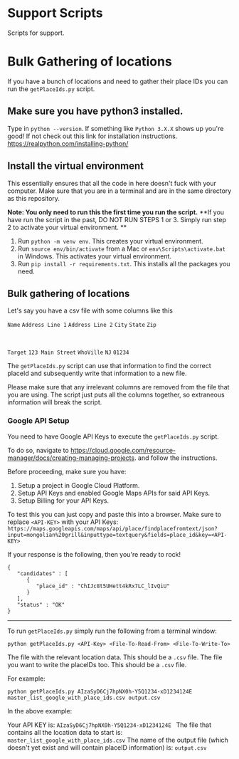 # Support Scripts
Scripts for support.

# Bulk Gathering of locations
If you have a bunch of locations and need to gather their place IDs you can run the `getPlaceIds.py` script.

## Make sure you have python3 installed. 

Type in `python --version`. If something like `Python 3.X.X` shows up you're good! 
If not check out this link for installation instructions. https://realpython.com/installing-python/

## Install the virtual environment

This essentially ensures that all the code in here doesn't fuck with your computer. 
Make sure that you are in a terminal and are in the same directory as this repository.

**Note: You only need to run this the first time you run the script.**
**If you have run the script in the past, DO NOT RUN STEPS 1 or 3. Simply run step 2 to activate your virtual environment.
**
1. Run `python -m venv env`. This creates your virtual environment.
2. Run `source env/bin/activate` from a Mac or `env\Scripts\activate.bat` in Windows. This activates your virtual environment.
3. Run `pip install -r requirements.txt`. This installs all the packages you need. 

## Bulk gathering of locations

Let's say you have a csv file with some columns like this 

`Name`	`Address Line 1`	`Address Line 2`	`City`	`State`	`Zip`

<br />

`Target` `123 Main Street`                `WhoVille` `NJ` `01234`

The `getPlaceIds.py` script can use that information to find the correct placeId 
and subsequently write that information to a new file. 

Please make sure that any irrelevant columns are removed from the file that you are using.
The script just puts all the columns together, so extraneous information will break the script.

### Google API Setup

You need to have Google API Keys to execute the `getPlaceIds.py` script. 

To do so, navigate to https://cloud.google.com/resource-manager/docs/creating-managing-projects.
and follow the instructions.

Before proceeding, make sure you have:

1. Setup a project in Google Cloud Platform.
2. Setup API Keys and enabled Google Maps APIs for said API Keys. 
3. Setup Billing for your API Keys.

To test this you can just copy and paste this into a browser. Make sure to replace `<API-KEY>` with your API Keys:
`https://maps.googleapis.com/maps/api/place/findplacefromtext/json?input=mongolian%20grill&inputtype=textquery&fields=place_id&key=<API-KEY>`

If your response is the following, then you're ready to rock!
```
{
   "candidates" : [
      {
         "place_id" : "ChIJc8t5UHett4kRx7LC_lIvQiU"
      }
   ],
   "status" : "OK"
}
```
---------------------------------------------------------
To run `getPlaceIds.py` simply run the following from a terminal window:

`python getPlaceIds.py <API-Key> <File-To-Read-From> <File-To-Write-To>`

<File-To-Read-From> The file with the relevant location data. This should be a `.csv` file.
<File-To-Write-To> The file you want to write the placeIDs too. This should be a `.csv` file.

For example:

`python getPlaceIds.py AIzaSyD6Cj7hpNX0h-Y5Q1234-xD1234124E master_list_google_with_place_ids.csv output.csv`

In the above example:

Your API KEY is: `AIzaSyD6Cj7hpNX0h-Y5Q1234-xD1234124E `
The file that contains all the location data to start is: `master_list_google_with_place_ids.csv`
The name of the output file (which doesn't yet exist and will contain placeID information) is: `output.csv`


